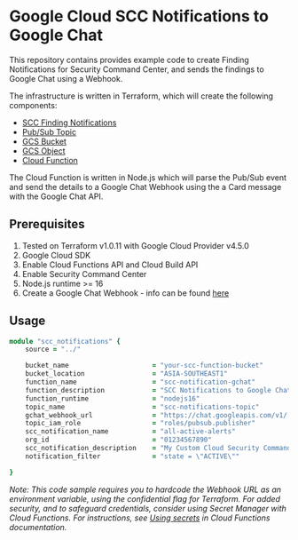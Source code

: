# Google Cloud SCC Notifications to Google Chat

This repository contains provides example code to create Finding Notifications for Security Command Center, and sends the findings to Google Chat using a Webhook.

The infrastructure is written in Terraform, which will create the following components:

- [SCC Finding Notifications](https://cloud.google.com/security-command-center/docs/how-to-notifications)
- [Pub/Sub Topic](https://cloud.google.com/pubsub)
- [GCS Bucket](https://cloud.google.com/storage/docs/creating-buckets)
- [GCS Object](https://cloud.google.com/storage/docs/json_api/v1/objects)
- [Cloud Function](https://cloud.google.com/functions)

The Cloud Function is written in Node.js which will parse the Pub/Sub event and send the details to a Google Chat Webhook using the a Card message with the Google Chat API.


## Prerequisites 

1. Tested on Terraform v1.0.11 with Google Cloud Provider v4.5.0
2. Google Cloud SDK
3. Enable Cloud Functions API and Cloud Build API
4. Enable Security Command Center
5. Node.js runtime >= 16
6. Create a Google Chat Webhook - info can be found [here](https://developers.google.com/chat/how-tos/webhooks)


## Usage

```ruby
module "scc_notifications" {
    source = "../"

    bucket_name                     = "your-scc-function-bucket"
    bucket_location                 = "ASIA-SOUTHEAST1"
    function_name                   = "scc-notification-gchat"
    function_description            = "SCC Notifications to Google Chat"
    function_runtime                = "nodejs16"
    topic_name                      = "scc-notifications-topic"
    gchat_webhook_url               = "https://chat.googleapis.com/v1/[your-web-hook-url]"
    topic_iam_role                  = "roles/pubsub.publisher"
    scc_notification_name           = "all-active-alerts"
    org_id                          = "01234567890"
    scc_notification_description    = "My Custom Cloud Security Command Center Finding Notification Configuration"
    notification_filter             = "state = \"ACTIVE\""

}
```


*Note: This code sample requires you to hardcode the Webhook URL as an environment variable, using the confidential flag for Terraform. For added security, and to safeguard credentials, consider using Secret Manager with Cloud Functions. For instructions, see [Using secrets](https://cloud.google.com/functions/docs/configuring/secrets) in Cloud Functions documentation.*
